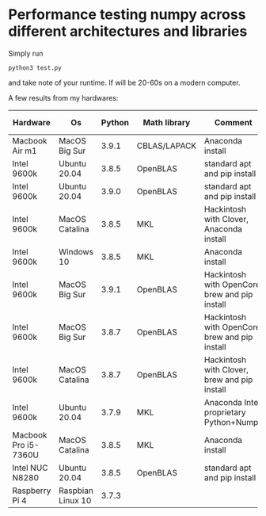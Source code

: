 # Performance testing numpy across different architectures and libraries

Simply run

    python3 test.py

and take note of your runtime. If will be 20-60s on a modern computer.

A few results from my hardwares:

|Hardware            |Os                |Python|Math library|Comment                                       |Time (s)|
|--------------------|------------------|------|------------|----------------------------------------------|--------|
|Macbook Air m1      |MacOS Big Sur     |3.9.1 |CBLAS/LAPACK|Anaconda install                              |22      |
|Intel 9600k         |Ubuntu 20.04      |3.8.5 |OpenBLAS    |standard apt and pip install                  |27      |
|Intel 9600k         |Ubuntu 20.04      |3.9.0 |OpenBLAS    |standard apt and pip install                  |27      |
|Intel 9600k         |MacOS Catalina    |3.8.5 |MKL         |Hackintosh with Clover, Anaconda install      |28      |
|Intel 9600k         |Windows 10        |3.8.5 |MKL         |Anaconda install                              |28      |
|Intel 9600k         |MacOS Big Sur     |3.9.1 |OpenBLAS    |Hackintosh with OpenCore, brew and pip install|29      |
|Intel 9600k         |MacOS Big Sur     |3.8.7 |OpenBLAS    |Hackintosh with OpenCore, brew and pip install|32      |
|Intel 9600k         |MacOS Catalina    |3.8.7 |OpenBLAS    |Hackintosh with Clover, brew and pip install  |33      |
|Intel 9600k         |Ubuntu 20.04      |3.7.9 |MKL         |Anaconda Intel proprietary Python+Numpy       |34      |
|Macbook Pro i5-7360U|MacOS Catalina    |3.8.5 |MKL         |Anaconda install                              |38      |
|Intel NUC N8280     |Ubuntu 20.04      |3.8.5 |OpenBLAS    |standard apt and pip install                  |181     |
|Raspberry Pi 4      |Raspbian Linux 10 |3.7.3 |            |                                              |181     |

